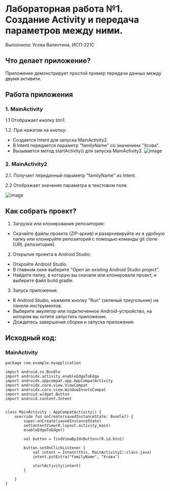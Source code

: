 # Лабораторная работа №1. Создание Activity и передача параметров между ними.
Выполнила: Усова Валентина, ИСП-221С
## Что делает приложение?

Приложение демонстрирует простой пример передачи данных между двумя активити. 

## Работа приложения

### 1.  MainActivity
1.1 Отображает кнопку btn1.

1.2. При нажатии на кнопку:
* Создается Intent для запуска MainActivity2.
* В Intent передается параметр "familyName" со значением "Усова". 
* Вызывается метод startActivity() для запуска MainActivity2.
   ![image](https://github.com/user-attachments/assets/a81ef191-68ec-488a-953c-c8c54cdb55bf)
   


### 2.  MainActivity2

2.1. Получает переданный параметр "familyName" из Intent.

2.2 Отображает значение параметра в текстовом поле.

  ![image](https://github.com/user-attachments/assets/19a9deef-a521-442e-af06-8632e28cf597)
  
## Как собрать проект?
1. Загрузка или клонирование репозитория:
* Скачайте файлы проекта (ZIP-архив) и разархивируйте их в удобную папку или клонируйте репозиторий с помощью команды git clone [URL репозитория].

2. Открытие проекта в Android Studio:
* Откройте Android Studio.
* В главном окне выберите "Open an existing Android Studio project".
* Найдите папку, в которую вы скачали или клонировали проект, и выберите файл build.gradle.

3. Запуск приложения:
* В Android Studio, нажмите кнопку "Run" (зеленый треугольник) на панели инструментов.
* Выберите эмулятор или подключенное Android-устройство, на котором вы хотите запустить приложение.
* Дождитесь завершения сборки и запуска приложения.

## Исходный код:
### MainActivity
```jsva
package com.example.myapplication

import android.os.Bundle
import androidx.activity.enableEdgeToEdge
import androidx.appcompat.app.AppCompatActivity
import androidx.core.view.ViewCompat
import androidx.core.view.WindowInsetsCompat
import android.widget.Button
import android.content.Intent


class MainActivity : AppCompatActivity() {
    override fun onCreate(savedInstanceState: Bundle?) {
        super.onCreate(savedInstanceState)
        setContentView(R.layout.activity_main)
        enableEdgeToEdge()

        val button = findViewById<Button>(R.id.btn1)

        button.setOnClickListener {
            val intent = Intent(this, MainActivity2::class.java)
            intent.putExtra("familyName", "Усова")

            startActivity(intent)
        }

    }
}
```
